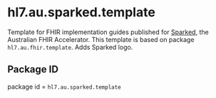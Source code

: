 # hl7.au.sparked.template
Template for FHIR implementation guides published for [Sparked](https://confluence.hl7.org/display/HA/Sparked+FHIR+Accelerator), the Australian FHIR Accelerator. 
This template is based on package `hl7.au.fhir.template`. Adds Sparked logo.

## Package ID
package id = `hl7.au.sparked.template`
